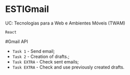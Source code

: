 # ESTIGmail

UC: Tecnologias para a Web e Ambientes Móveis (TWAM)
```
React
```  
#Gmail API

- `Task 1` - Send email; 
- `Task 2` - Creation of drafts.;
- `Task EXTRA` - Check sent emails;
- `Task EXTRA` - Check and use previously created drafts.
